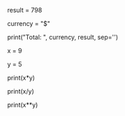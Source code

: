 result = 798

currency = "$"

print("Total: ", currency, result, sep='')



x = 9

y = 5

print(x*y)

print(x/y)

print(x**y)
